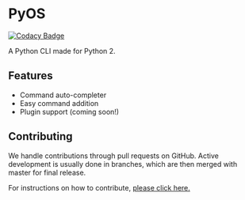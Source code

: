 # PyOS

[![Codacy Badge](https://api.codacy.com/project/badge/Grade/b5a41c81ca6a4a6298b19513e5a98476)](https://www.codacy.com?utm_source=github.com&amp;utm_medium=referral&amp;utm_content=Prouser123/PyOS&amp;utm_campaign=Badge_Grade)

A Python CLI made for Python 2.

## Features

- Command auto-completer
- Easy command addition
- Plugin support (coming soon!)

## Contributing

We handle contributions through pull requests on GitHub. Active development is usually done in branches, which are then merged with master for final release.

 For instructions on how to contribute, [please click here.](https://github.com/Prouser123/PyOS/blob/master/CONTRIBUTING.md)
